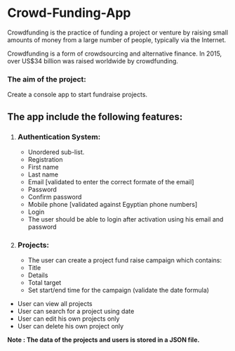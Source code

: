 # Crowd-Funding-App

Crowdfunding is the practice of funding a project or venture by raising small amounts of money from a large number of people, typically via the Internet.

Crowdfunding is a form of crowdsourcing and alternative finance. In 2015, over US$34 billion was raised worldwide by crowdfunding.

### The aim of the project:
Create a console app to start fundraise projects.

## The app include the following features:

1. ### Authentication System:
    * Unordered sub-list. 
    * Registration
    * First name
    * Last name
    * Email [validated to enter the correct formate of the email]
    * Password
    * Confirm password
    * Mobile phone [validated against Egyptian phone numbers]
    * Login
    * The user should be able to login after activation using his email and password

2. ### Projects:
    * The user can create a project fund raise campaign which contains:
    * Title
    * Details
    * Total target 
    * Set start/end time for the campaign (validate the date formula)

* User can view all projects
* User can search for a project using date 
* User can edit his own projects only
* User can delete his own project only

**Note : The data of the projects and users is stored in a JSON file.**



